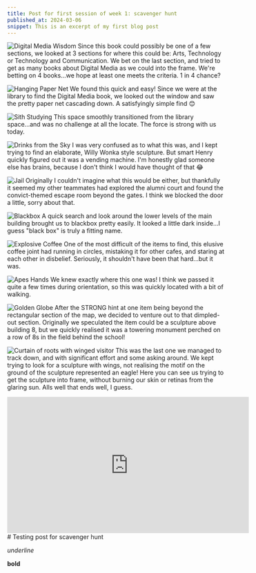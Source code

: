 ```yaml
---
title: Post for first session of week 1: scavenger hunt
published_at: 2024-03-06
snippet: This is an excerpt of my first blog post
---
```


![Digital Media Wisdom](/static/w01s1/sh_dmbook.webp)
Since this book could possibly be one of a few sections, we looked at 3 sections for where this could be: Arts, Technology or Technology and Communication. We bet on the last section, and tried to get as many books about Digital Media as we could into the frame. We're betting on 4 books...we hope at least one meets the criteria. 1 in 4 chance?

![Hanging Paper Net](/static/w01s1/sh_papernet.webp)
We found this quick and easy! Since we were at the library to find the Digital Media book, we looked out the window and saw the pretty paper net cascading down. A satisfyingly simple find 😊

![Sith Studying](/static/w01s1/sh_sith.webp)
This space smoothly transitioned from the library space...and was no challenge at all the locate. The force is strong with us today.

![Drinks from the Sky](/static/w01s1/sh_vendingmachine.webp)
I was very confused as to what this was, and I kept trying to find an elaborate, Willy Wonka style sculpture. But smart Henry quickly figured out it was a vending machine. I'm honestly glad someone else has brains, because I don't think I would have thought of that 😂

![Jail](/static/w01s1/sh_jail.webp)
Originally I couldn't imagine what this would be either, but thankfully it seemed my other teammates had explored the alumni court and found the convict-themed escape room beyond the gates. I think we blocked the door a little, sorry about that.

![Blackbox](/static/w01s1/sh_blackbox.webp)
A quick search and look around the lower levels of the main building brought us to blackbox pretty easily. It looked a little dark inside...I guess "black box" is truly a fitting name.

![Explosive Coffee](/static/w01s1/sh_coffee.webp)
One of the most difficult of the items to find, this elusive coffee joint had running in circles, mistaking it for other cafes, and staring at each other in disbelief. Seriously, it shouldn't have been that hard...but it was.

![Apes Hands](/static/w01s1/sh_ape.webp)
We knew exactly where this one was! I think we passed it quite a few times during orientation, so this was quickly located with a bit of walking.

![Golden Globe](/static/w01s1/sh_goldenglobe.webp)
After the STRONG hint at one item being beyond the rectangular section of the map, we decided to venture out to that dimpled-out section. Originally we speculated the item could be a sculpture above building 8, but we quickly realised it was a towering monument perched on a row of 8s in the field behind the school!

![Curtain of roots with winged visitor](/static/w01s1/sh_roots.webp)
This was the last one we managed to track down, and with significant effort and some asking around. We kept trying to look for a sculpture with wings, not realising the motif on the ground of the sculpture represented an eagle! Here you can see us trying to get the sculpture into frame, without burning our skin or retinas from the glaring sun. Alls well that ends well, I guess.

<iframe width="560" height="315" src="https://www.youtube.com/embed/9bpK74QE_UA?si=DEO_bLFZ6TiUg3yf" title="YouTube video player" frameborder="0" allow="accelerometer; autoplay; clipboard-write; encrypted-media; gyroscope; picture-in-picture; web-share" allowfullscreen></iframe>
# Testing post for scavenger hunt

_underline_

**bold**

